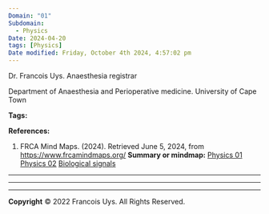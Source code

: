 ```yaml
---
Domain: "01"
Subdomain:
  - Physics
Date: 2024-04-20
tags: [Physics]
Date modified: Friday, October 4th 2024, 4:57:02 pm
---
```


Dr. Francois Uys. Anaesthesia registrar

Department of Anaesthesia and Perioperative medicine. University of Cape Town

**Tags:**

**References:**

1. FRCA Mind Maps. (2024). Retrieved June 5, 2024, from https://www.frcamindmaps.org/
**Summary or mindmap:**
[Physics 01](https://www.frcamindmaps.org/mindmaps/charliecox/physics1/physics1.html)
[Physics 02](https://www.frcamindmaps.org/mindmaps/charliecox/physics1/physics1.html)
[Biological signals](https://www.frcamindmaps.org/mindmaps/primarybits/biologicalsignals/biologicalsignals.html)

------------------------------------------------------------------------------------------------------------------------------------------------------------------------------------------------------------------------------

---


---

**Copyright**
© 2022 Francois Uys. All Rights Reserved.
